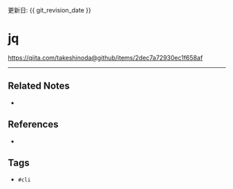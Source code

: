 更新日: {{ git_revision_date }}

# jq
https://qiita.com/takeshinoda@github/items/2dec7a72930ec1f658af

---
## Related Notes
- 

## References
- 

## Tags
- `#cli` 